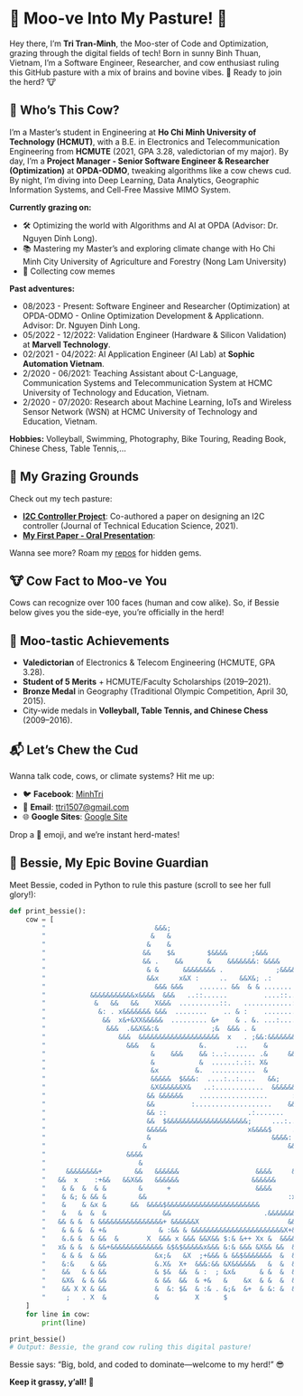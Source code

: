 # 🐄 Moo-ve Into My Pasture! 🐄

Hey there, I’m **Tri Tran-Minh**, the Moo-ster of Code and Optimization, grazing through the digital fields of tech! Born in sunny Binh Thuan, Vietnam, I’m a Software Engineer, Researcher, and cow enthusiast ruling this GitHub pasture with a mix of brains and bovine vibes. 🌾 Ready to join the herd? 🐮

## 🐄 Who’s This Cow?

I’m a Master’s student in Engineering at **Ho Chi Minh University of Technology (HCMUT)**, with a B.E. in Electronics and Telecommunication Engineering from **HCMUTE** (2021, GPA 3.28, valedictorian of my major). By day, I’m a **Project Manager - Senior Software Engineer & Researcher (Optimization)** at **OPDA-ODMO**, tweaking algorithms like a cow chews cud. By night, I’m diving into Deep Learning, Data Analytics, Geographic Information Systems, and Cell-Free Massive MIMO System.

**Currently grazing on:**
- 🛠️ Optimizing the world with Algorithms and AI at OPDA (Advisor: Dr. Nguyen Dinh Long).
- 📚 Mastering my Master’s and exploring climate change with Ho Chi Minh City University of Agriculture and Forestry (Nong Lam University)
- 🐄 Collecting cow memes

**Past adventures:**
- 08/2023 - Present: Software Engineer and Researcher (Optimization) at OPDA-ODMO - Online Optimization Development & Applicationn. Advisor: Dr. Nguyen Dinh Long.
- 05/2022 - 12/2022: Validation Engineer (Hardware & Silicon Validation) at **Marvell Technology**.
- 02/2021 - 04/2022: AI Application Engineer (AI Lab) at **Sophic Automation Vietnam**. 
- 2/2020 - 06/2021: Teaching Assistant about C-Language, Communication Systems and Telecommunication System at HCMC University of Technology and Education, Vietnam. 
- 2/2020 - 07/2020: Research about Machine Learning, IoTs and Wireless Sensor Network (WSN) at HCMC University of Technology and Education, Vietnam.

**Hobbies:** Volleyball, Swimming, Photography, Bike Touring, Reading Book, Chinese Chess, Table Tennis,…

## 🌾 My Grazing Grounds

Check out my tech pasture:
- **[I2C Controller Project](https://doi.org/10.54644/jte.65.2021.141)**: Co-authored a paper on designing an I2C controller (Journal of Technical Education Science, 2021).
- **[My First Paper - Oral Presentation](link-to-repo)**: 


Wanna see more? Roam my [repos](https://github.com/ttri1507) for hidden gems.

## 🐮 Cow Fact to Moo-ve You

Cows can recognize over 100 faces (human and cow alike). So, if Bessie below gives you the side-eye, you’re officially in the herd!

## 🏅 Moo-tastic Achievements

- **Valedictorian** of Electronics & Telecom Engineering (HCMUTE, GPA 3.28).
- **Student of 5 Merits** + HCMUTE/Faculty Scholarships (2019–2021).
- **Bronze Medal** in Geography (Traditional Olympic Competition, April 30, 2015).
- City-wide medals in **Volleyball, Table Tennis, and Chinese Chess** (2009–2016).

## 📬 Let’s Chew the Cud

Wanna talk code, cows, or climate systems? Hit me up:
- 🐦 **Facebook**: [MinhTri](https://x.com/your-username)
- 📧 **Email**: [ttri1507@gmail.com](mailto:ttri1507@gmail.com)
- 🌐 **Google Sites**: [Google Site](sites.google.com/view/aristrann)

Drop a 🐄 emoji, and we’re instant herd-mates!

## 🐄 Bessie, My Epic Bovine Guardian

Meet Bessie, coded in Python to rule this pasture (scroll to see her full glory!):

```python
def print_bessie():
    cow = [
        "                           &&&;                                             &&&                     ",
        "                          &   &                                            &   &                    ",
        "                         &    &                                            &   &                    ",
        "                        &&    $&        $&&&&      ;&&&                  &&    &&                   ",
        "                        && .    &&      &    &&&&&&&: &&&&              &&     &&                   ",
        "                         & &      &&&&&&&& .             ;&&&&:   &&&&&&       &$                   ",
        "                         &&x     x&X :     ..   &&X&; .:      &&&&  &       & &&                    ",
        "                           &&& &&&    ....... &&  & & .......     &&      && &&                     ",
        "           &&&&&&&&&&&x&&&&  &&&   ..::......         ....::.....   & &&&&  &                       ",
        "            &   &&   &&    X&&&  ..........::.   ............::::. &&&&& &$&&&&&&&&                 ",
        "             &: . x&&&&&&& &&&  ........    .. & :    ............    &&&&&+       &&&&&&           ",
        "              &&  x&+&XX&&&&&  ......... &+    & . &. ...:.........            &&&.     &&          ",
        "               &&&  .&&X&&:&             ;&  &&& . &          ..... +&&&     &&&&&&&&&  &&          ",
        "                  &&&  &&&&&&&&&&&&&&&&&&&&  x   . ;&&:&&&&&&&&x.      &&&&&&x&       &&:           ",
        "                    &&&   &           &.       ...    &        x&&&&&  &&& .X     &&&&              ",
        "                          &    &&&    && :..:....... .&     &&$     &   &&&&&&&&&&+                 ",
        "                          &           &  ......:.::. X&             &   &                           ",
        "                          &x         &.  ...........  &            &&   &&                          ",
        "                          &&&&&  $&&&:  ....:..:....   &&;        &&  . &&                          ",
        "                          &X&&&&&&X&   ..:............  &&&&&&&&&&&  .. $&                          ",
        "                         && &&&&&&    .................      :&&&   ... ;&                          ",
        "                         &&         :...................    &&+    .... ;&                          ",
        "                         && ::                    .:.......     ....... &&                          ",
        "                         &&  $&&&&&&&&&&&&&&&&&&&&;     ...:..........  &&                          ",
        "                         &&&&&                    x&&&&$     .........  &                           ",
        "                         &                              &&&&:   ......  &&                          ",
        "                        &                                   &&&  :.:... $&                          ",
        "                    &&&&                                      &&  ..    .&                          ",
        "                       &                                        &+ . +&  &                          ",
        "     &&&&&&&&+        &&   &&&&&&                   &&&&     &&  &   &&  &$                         ",
        "   &&  x    :+&&   &&X&&   &&&&&&                  &&&&&&        &. x&   &&          ;&&&&&&&&&&    ",
        "    & &  &  & &        &      +                     &&&&         & &&X   &&          &        X+x   ",
        "    & &; & && &        &&                                   :x   &&&&  . X&          &; &&  &  &:   ",
        "    &    & &x &      &&  &&&&$&&&&&&&&&&&&&&&&&&&&&&&           &&&   .. ;&          && &&  &  &&   ",
        "    &   &  &  &              &&                       .&&&&&&&&&&&   ... :&           &&X&  &  &&   ",
        "   && & &  & &&&&&&&&&&&&&&&&+ &&&&&&X                      &&+ &&   ...  &&&&&&&&&&&& &    &  $&   ",
        "    & & &  & +&             & :&& & &&&&&&&&&&&&&&&&&&&&&&&X+&&    .....  &          & &:&& &  x&   ",
        "    &.& &  & &&  &       X  &&& x &&& &&X&& $:& &++ Xx &  &&&&$    ...... &&x&&&&&&& & X  & &  +&   ",
        "   x& & &  & &&+&&&&&&&&&&&&& &$&$&&&&&x&&& &:& &&& &X&& &&  &x: ........  &&&&&&&&&&&. x & &  &&   ",
        "    & & &  & &&            &x;&   &X  ;+&&& & &&$&&&&&&&  &  &.: ......... &&        &&   & &   &   ",
        "    &:&    & &&            &.X&  X+  &&&:&& &X&&&&&&   &  &  &;  .........  &&       &&;  &x  &&&   ",
        "    &&   & & &&            & $&  &&  & :  ; &x&      & &  &  &  ..........   &&      &&.  &+   x&   ",
        "    &X&  & & &&            & &&  &&  & +&   &    &x  & &  &  &  ............  +&&    &&.  &&  & &   ",
        "    && X X & &&            &  &: $&  & :& . &;&  &+  & &: &  &$ .............   &&   &;&:     & &   ",
        "     ;   . X  &            &         X      $                                    &&  &          &   "
    ]
    for line in cow:
        print(line)

print_bessie()
# Output: Bessie, the grand cow ruling this digital pasture!
```

Bessie says: “Big, bold, and coded to dominate—welcome to my herd!” 😎

**Keep it grassy, y’all!** 🐄
